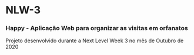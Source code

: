 # NLW-3
### Happy - Aplicação Web para organizar as visitas em orfanatos
 Projeto desenvolvido durante a Next Level Week 3 no mês de Outubro de 2020